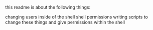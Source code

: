 this readme is about the following things:

changing users inside of the shell 
shell permissions
writing scripts to change these things and give permissions within the shell 
